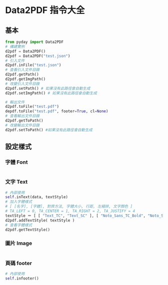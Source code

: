 # Data2PDF 指令大全
## 基本
```python
from pyday import Data2PDF
# 構建實例
d2pdf = Data2PDF()
d2pdf = Data2PDF("test.json")
# 引入文件
d2pdf.inFile("test.json")
# 查看引入文件目錄
d2pdf.getPath()
d2pdf.getImgPath()
# 改變引入文件目錄
d2pdf.setPath() # 如果沒有此路徑會自動生成
d2pdf.setImgPath() # 如果沒有此路徑會自動生成

# 輸出文件
d2pdf.toFile("test.pdf")
depdf.toFile("test.pdf", footer=True, cl=None)
# 查看輸出文件目錄
d2pdf.getToPath()
# 改變輸出文件目錄
d2pdf.setToPath() #如果沒有此路徑會自動生成
```

## 設定樣式
### 字體 Font
```python

```

### 文字 Text
```python
# 內部使用
self.inText(data, textStyle)
# 加入字體樣式
# [ [名字], [字體], 對齊方法, 字體大小, 行距, 左縮排, 文字顏色 ]
# TA_LEFT = 0, TA_CENTER = 1, TA_RIGHT = 2, TA_JUSTIFY = 4
textStyle ＝ [ [ "Text_TC", "Text_SC" ], [ "Noto_Sans_TC_Bold", "Noto_Sans_SC_Bold "], 0, 12, 20, 16, "#FFFFFF" ]
d2pdf.addTextStyle( textStyle )
# 查看字體樣式
d2pdf.getTextStyle()
```

### 圖片 Image
```python

```

### 頁碼 footer
```python
# 內部使用
self.infooter()
```
